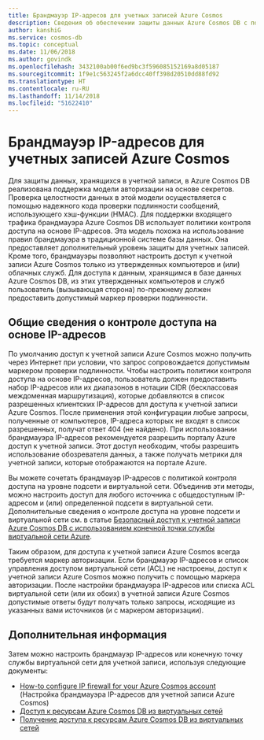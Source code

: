 ```yaml
---
title: Брандмауэр IP-адресов для учетных записей Azure Cosmos
description: Сведения об обеспечении защиты данных Azure Cosmos DB с помощью политик контроля доступа на основе IP-адресов для поддержки входящего трафика брандмауэра.
author: kanshiG
ms.service: cosmos-db
ms.topic: conceptual
ms.date: 11/06/2018
ms.author: govindk
ms.openlocfilehash: 3432100ab00f6ed9bc3f596085152169a8d05187
ms.sourcegitcommit: 1f9e1c563245f2a6dcc40ff398d20510dd88fd92
ms.translationtype: HT
ms.contentlocale: ru-RU
ms.lasthandoff: 11/14/2018
ms.locfileid: "51622410"
---
```

# <a name="ip-firewall-for-azure-cosmos-accounts"></a>Брандмауэр IP-адресов для учетных записей Azure Cosmos

Для защиты данных, хранящихся в учетной записи, в Azure Cosmos DB реализована поддержка модели авторизации на основе секретов. Проверка целостности данных в этой модели осуществляется с помощью надежного кода проверки подлинности сообщений, использующего хэш-функции (HMAC). Для поддержки входящего трафика брандмауэра Azure Cosmos DB использует политики контроля доступа на основе IP-адресов. Эта модель похожа на использование правил брандмауэра в традиционной системе базы данных. Она предоставляет дополнительный уровень защиты для учетных записей. Кроме того, брандмауэры позволяют настроить доступ к учетной записи Azure Cosmos только из утвержденных компьютеров и (или) облачных служб. Для доступа к данным, хранящимся в базе данных Azure Cosmos DB, из этих утвержденных компьютеров и служб пользователь (вызывающая сторона) по-прежнему должен предоставить допустимый маркер проверки подлинности.

## <a id="ip-access-control-overview"></a>Общие сведения о контроле доступа на основе IP-адресов

По умолчанию доступ к учетной записи Azure Cosmos можно получить через Интернет при условии, что запрос сопровождается допустимым маркером проверки подлинности. Чтобы настроить политики контроля доступа на основе IP-адресов, пользователь должен предоставить набор IP-адресов или их диапазонов в нотации CIDR (бесклассовая междоменная маршрутизация), которые добавляются в список разрешенных клиентских IP-адресов для доступа к учетной записи Azure Cosmos. После применения этой конфигурации любые запросы, полученные от компьютеров, IP-адреса которых не входят в список разрешенных, получат ответ 404 (не найдено). При использовании брандмауэра IP-адресов рекомендуется разрешить порталу Azure доступ к учетной записи. Этот доступ необходим, чтобы разрешить использование обозревателя данных, а также получать метрики для учетной записи, которые отображаются на портале Azure.

Вы можете сочетать брандмауэр IP-адресов с политикой контроля доступа на уровне подсети и виртуальной сети. Объединив эти методы, можно настроить доступ для любого источника с общедоступным IP-адресом и (или) определенной подсети в виртуальной сети. Дополнительные сведения о контроле доступа на уровне подсети и виртуальной сети см. в статье [Безопасный доступ к учетной записи Azure Cosmos DB с использованием конечной точки службы виртуальной сети Azure](vnet-service-endpoint.md).

Таким образом, для доступа к учетной записи Azure Cosmos всегда требуется маркер авторизации. Если брандмауэр IP-адресов и список управления доступом виртуальной сети (ACL) не настроены, доступ к учетной записи Azure Cosmos можно получить с помощью маркера авторизации. После настройки брандмауэра IP-адресов или списка ACL виртуальной сети (или их обоих) в учетной записи Azure Cosmos допустимые ответы будут получать только запросы, исходящие из указанных вами источников (и с маркером авторизации). 

## <a name="next-steps"></a>Дополнительная информация

Затем можно настроить брандмауэр IP-адресов или конечную точку службы виртуальной сети для учетной записи, используя следующие документы:

* [How-to configure IP firewall for your Azure Cosmos account](how-to-configure-firewall.md) (Настройка брандмауэра IP-адресов для учетной записи Azure Cosmos)
* [Доступ к ресурсам Azure Cosmos DB из виртуальных сетей](vnet-service-endpoint.md)
* [Получение доступа к ресурсам Azure Cosmos DB из виртуальных сетей](how-to-configure-vnet-service-endpoint.md)




